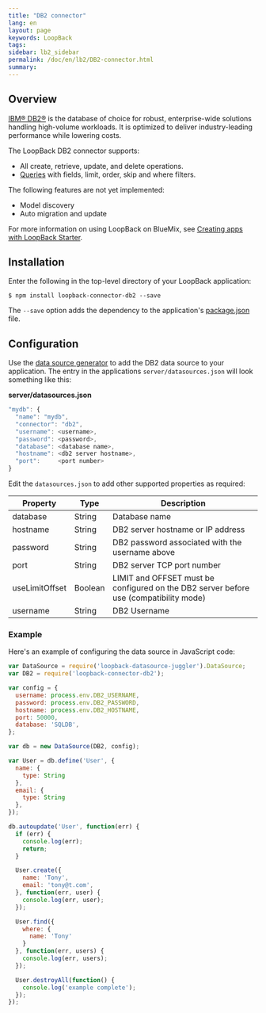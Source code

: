 ```yaml
---
title: "DB2 connector"
lang: en
layout: page
keywords: LoopBack
tags:
sidebar: lb2_sidebar
permalink: /doc/en/lb2/DB2-connector.html
summary:
---
```


## Overview

[IBM® DB2®](http://www-01.ibm.com/software/data/db2/) is the database of choice for robust, enterprise-wide solutions handling high-volume workloads.
It is optimized to deliver industry-leading performance while lowering costs.

The LoopBack DB2 connector supports:

* All create, retrieve, update, and delete operations.
* [Queries](/doc/{{page.lang}}/lb2/Querying-data.html) with fields, limit, order, skip and where filters.

The following features are not yet implemented:

* Model discovery
* Auto migration and update

For more information on using LoopBack on BlueMix, see [Creating apps with LoopBack Starter](https://www.ng.bluemix.net/docs/starters/LoopBack/index.html).

## Installation

Enter the following in the top-level directory of your LoopBack application:

```shell
$ npm install loopback-connector-db2 --save
```

The `--save` option adds the dependency to the application's [package.json](/doc/{{page.lang}}/lb2/package.json.html) file.

## Configuration

Use the [data source generator](https://docs.strongloop.com/display/public/LB/Data-source-generator) to add the DB2 data source to your application.
The entry in the applications `server/datasources.json` will look something like this:

**server/datasources.json**

```javascript
"mydb": {
  "name": "mydb",
  "connector": "db2",
  "username": <username>,
  "password": <password>,
  "database": <database name>,
  "hostname": <db2 server hostname>,
  "port":     <port number>
}
```

Edit the `datasources.json` to add other supported properties as required:

<table>
  <thead>
    <tr>
      <th>Property</th>
      <th>Type</th>
      <th>Description</th>
    </tr>
  </thead>
  <tbody>
    <tr>
      <td>database</td>
      <td>String</td>
      <td>Database name</td>
    </tr>
    <tr>
      <td>hostname</td>
      <td>String</td>
      <td>DB2 server hostname or IP address</td>
    </tr>
    <tr>
      <td>password</td>
      <td>String</td>
      <td>DB2 password associated with the username above</td>
    </tr>
    <tr>
      <td>port</td>
      <td>String</td>
      <td>DB2 server TCP port number</td>
    </tr>
    <tr>
      <td>useLimitOffset</td>
      <td>Boolean</td>
      <td>LIMIT and OFFSET must be configured on the DB2 server before use (compatibility mode)</td>
    </tr>
    <tr>
      <td>username</td>
      <td>String</td>
      <td>DB2 Username</td>
    </tr>
  </tbody>
</table>

### Example

Here's an example of configuring the data source in JavaScript code:

```javascript
var DataSource = require('loopback-datasource-juggler').DataSource;
var DB2 = require('loopback-connector-db2');

var config = {
  username: process.env.DB2_USERNAME,
  password: process.env.DB2_PASSWORD,
  hostname: process.env.DB2_HOSTNAME,
  port: 50000,
  database: 'SQLDB',
};

var db = new DataSource(DB2, config);

var User = db.define('User', {
  name: {
    type: String
  },
  email: {
    type: String
  },
});

db.autoupdate('User', function(err) {
  if (err) {
    console.log(err);
    return;
  }

  User.create({
    name: 'Tony',
    email: 'tony@t.com',
  }, function(err, user) {
    console.log(err, user);
  });

  User.find({
    where: {
      name: 'Tony'
    }
  }, function(err, users) {
    console.log(err, users);
  });

  User.destroyAll(function() {
    console.log('example complete');
  });
});
```
